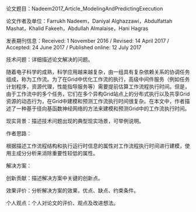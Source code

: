 论文题目：Nadeem2017_Article_ModelingAndPredictingExecution

论文作者及单位：Farrukh Nadeem，Daniyal Alghazzawi，Abdulfattah Mashat，Khalid Fakeeh，Abdullah Almalaise，Hani Hagras

发表期刊信息：Received: 1 November 2016 / Revised: 14 April 2017 / Accepted: 24 June 2017 / Published online: 12 July 2017

技术问题：详细描述论文解决的问题。

随着电子科学的成熟，科学应用越来越复杂，由一组具有复杂依赖关系的协调任务组成，称为工作流。为了在Grid中优化工作流的执行，高级中间件服务（例如任务计划程序，资源代理，性能指导服务等）需要提前估算工作流程执行时间。但是，由于工作流中的多个任务，它们在多个异构Grid站点上的分布式执行以及共享Grid资源的动态行为，在Grid中建模和预测工作流执行时间很复杂。在本文中，作者描述了一种基于径向基函数神经网络的方法来建模和预测Grid中的工作流执行时间。



现实背景：描述技术问题出现的典型现实场景，可举例说明。



作者思路：

根据描述工作流程结构和执行运行时信息的属性对工作流程执行时间进行建模，使用主成分分析来消除重要性较低的属性。



解决方案：



创新贡献：描述解决方案中关键的创新点。

效果评价：分析解决方案的效果，优点、缺点、约束条件。

个人观点：个人对论文的评价、观点及改进想法。

